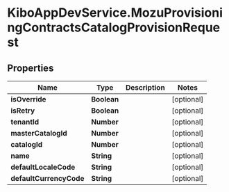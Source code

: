 # KiboAppDevService.MozuProvisioningContractsCatalogProvisionRequest

## Properties

Name | Type | Description | Notes
------------ | ------------- | ------------- | -------------
**isOverride** | **Boolean** |  | [optional] 
**isRetry** | **Boolean** |  | [optional] 
**tenantId** | **Number** |  | [optional] 
**masterCatalogId** | **Number** |  | [optional] 
**catalogId** | **Number** |  | [optional] 
**name** | **String** |  | [optional] 
**defaultLocaleCode** | **String** |  | [optional] 
**defaultCurrencyCode** | **String** |  | [optional] 


